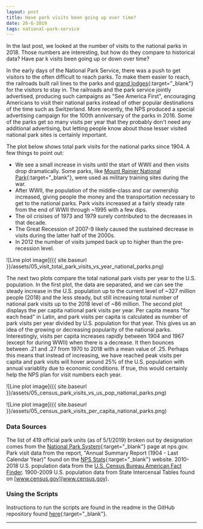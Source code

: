 ```yaml
---
layout: post
title: Have park visits been going up over time?
date: 26-6-2019
tags: national-park-service
---
```


In the last post, we looked at the number of visits to the national parks in 2018. Those numbers are interesting, but how do they compare to historical data? Have par  k visits been going up or down over time?

In the early days of the National Park Service, there was a push to get visitors to the often difficult to reach parks. To make them easier to reach, the railroads built rail lines to the parks and [grand lodges](https://en.wikipedia.org/wiki/Glacier_Park_Lodge){:target="_blank"} for the visitors to stay in. The railroads and the park service jointly advertised, producing such campaigns as "See America First", encouraging Americans to visit their national parks instead of other popular destinations of the time such as Switzerland. More recently, the NPS produced a special advertising campaign for the 100th anniversary of the parks in 2016. Some of the parks get so many visits per year that they probably don't need any additional advertising, but letting people know about those lesser visited national park sites is certainly important.

The plot below shows total park visits for the national parks since 1904. A few things to point out:
* We see a small increase in visits until the start of WWII and then visits drop dramatically. Some parks, like [Mount Rainier National Park](https://www.nps.gov/articles/mtrainierwwiitraining.htm){:target="_blank"}, were used as military training sites during the war.
* After WWII, the population of the middle-class and car ownership increased, giving people the money and the transportation necessary to get to the national parks. Park visits increased at a fairly steady rate from the end of WWII through ~1995 with a few dips.
* The oil crisises of 1973 and 1979 surely contributed to the decreases in that decade.
* The Great Recession of 2007-9 likely caused the sustained decrease in visits during the latter half of the 2000s.
* In 2012 the number of visits jumped back up to higher than the pre-recession level.

![Line plot image]({{ site.baseurl }}/assets/05_visit_total_park_visits_vs_year_national_parks.png)

The next two plots compare the total national park visits per year to the U.S. population.
In the first plot, the data are separated, and we can see the steady increase in the U.S. population up to the current level of ~327 million people (2018) and the less steady, but still increasing total number of national park visits up to the 2018 level of ~86 million.
The second plot displays the per capita national park visits per year. Per capita means "for each head" in Latin, and park visits per capita is calculated as number of park visits per year divided by U.S. population for that year. This gives us an idea of the growing or decreasing popularity of the national parks. Interestingly, visits per capita increases rapidly between 1904 and 1967 (except for during WWII) when there is a decrease. It then bounces between .21 and .27 from 1970 to 2018 with a mean value of .25. Perhaps this means that instead of increasing, we have reached peak visits per capita and park visits will hover around 25% of the U.S. population with annual variablity due to economic conditions. If true, this would certainly help the NPS plan for visit numbers each year.

![Line plot image]({{ site.baseurl }}/assets/05_census_park_visits_vs_us_pop_national_parks.png)

![Line plot image]({{ site.baseurl }}/assets/05_census_park_visits_per_capita_national_parks.png)

### Data Sources
The list of 419 official park units (as of 5/1/2019) broken out by designation comes from the [National Park System](https://www.nps.gov/aboutus/national-park-system.htm){:target="_blank"} page at nps.gov. Park visit data from the report, "Annual Summary Report (1904 - Last Calendar Year)" found on the [NPS Stats](https://irma.nps.gov/Stats/reports/national){:target="_blank"} website. 2010-2018 U.S. population data from the [U.S. Census Bureau American Fact Finder](https://factfinder.census.gov/faces/nav/jsf/pages/searchresults.xhtml?refresh=t). 1900-2009 U.S. population data from State Intercensal Tables found on [www.census.gov](www.census.gov).

### Using the Scripts
Instructions to run the scripts are found in the readme in the GitHub repository found [here](https://github.com/goodmorningdata/nps){:target="_blank"}.

---
